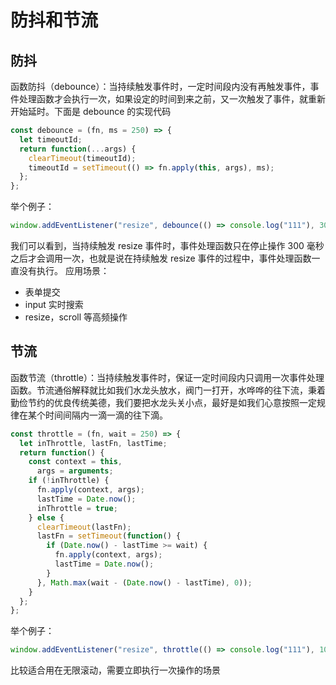 # 防抖和节流

## 防抖

函数防抖（debounce）：当持续触发事件时，一定时间段内没有再触发事件，事件处理函数才会执行一次，如果设定的时间到来之前，又一次触发了事件，就重新开始延时。下面是 debounce 的实现代码

```javascript
const debounce = (fn, ms = 250) => {
  let timeoutId;
  return function(...args) {
    clearTimeout(timeoutId);
    timeoutId = setTimeout(() => fn.apply(this, args), ms);
  };
};
```

举个例子：

```js
window.addEventListener("resize", debounce(() => console.log("111"), 300));
```

我们可以看到，当持续触发 resize 事件时，事件处理函数只在停止操作 300 毫秒之后才会调用一次，也就是说在持续触发 resize 事件的过程中，事件处理函数一直没有执行。
应用场景：

- 表单提交
- input 实时搜索
- resize，scroll 等高频操作

## 节流

函数节流（throttle）：当持续触发事件时，保证一定时间段内只调用一次事件处理函数。节流通俗解释就比如我们水龙头放水，阀门一打开，水哗哗的往下流，秉着勤俭节约的优良传统美德，我们要把水龙头关小点，最好是如我们心意按照一定规律在某个时间间隔内一滴一滴的往下滴。

```javascript
const throttle = (fn, wait = 250) => {
  let inThrottle, lastFn, lastTime;
  return function() {
    const context = this,
      args = arguments;
    if (!inThrottle) {
      fn.apply(context, args);
      lastTime = Date.now();
      inThrottle = true;
    } else {
      clearTimeout(lastFn);
      lastFn = setTimeout(function() {
        if (Date.now() - lastTime >= wait) {
          fn.apply(context, args);
          lastTime = Date.now();
        }
      }, Math.max(wait - (Date.now() - lastTime), 0));
    }
  };
};
```

举个例子：

```js
window.addEventListener("resize", throttle(() => console.log("111"), 1000));
```

比较适合用在无限滚动，需要立即执行一次操作的场景
